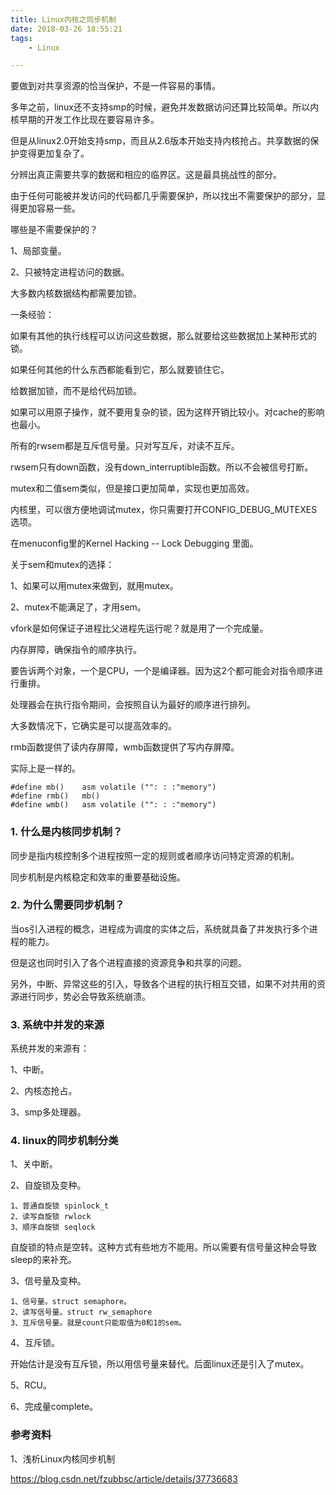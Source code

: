 ```yaml
---
title: Linux内核之同步机制
date: 2018-03-26 18:55:21
tags:
	- Linux

---
```




要做到对共享资源的恰当保护，不是一件容易的事情。

多年之前，linux还不支持smp的时候，避免并发数据访问还算比较简单。所以内核早期的开发工作比现在要容易许多。

但是从linux2.0开始支持smp，而且从2.6版本开始支持内核抢占。共享数据的保护变得更加复杂了。



分辨出真正需要共享的数据和相应的临界区。这是最具挑战性的部分。

由于任何可能被并发访问的代码都几乎需要保护，所以找出不需要保护的部分，显得更加容易一些。

哪些是不需要保护的？

1、局部变量。

2、只被特定进程访问的数据。

大多数内核数据结构都需要加锁。

一条经验：

如果有其他的执行线程可以访问这些数据，那么就要给这些数据加上某种形式的锁。

如果任何其他的什么东西都能看到它，那么就要锁住它。

给数据加锁，而不是给代码加锁。



如果可以用原子操作，就不要用复杂的锁，因为这样开销比较小。对cache的影响也最小。



所有的rwsem都是互斥信号量。只对写互斥，对读不互斥。

rwsem只有down函数，没有down_interruptible函数。所以不会被信号打断。



mutex和二值sem类似，但是接口更加简单，实现也更加高效。

内核里，可以很方便地调试mutex，你只需要打开CONFIG_DEBUG_MUTEXES选项。

在menuconfig里的Kernel Hacking -- Lock Debugging 里面。



关于sem和mutex的选择：

1、如果可以用mutex来做到，就用mutex。

2、mutex不能满足了，才用sem。



vfork是如何保证子进程比父进程先运行呢？就是用了一个完成量。



内存屏障，确保指令的顺序执行。

要告诉两个对象，一个是CPU，一个是编译器。因为这2个都可能会对指令顺序进行重排。

处理器会在执行指令期间，会按照自认为最好的顺序进行排列。

大多数情况下，它确实是可以提高效率的。

rmb函数提供了读内存屏障，wmb函数提供了写内存屏障。

实际上是一样的。

```
#define mb()	asm volatile ("": : :"memory")
#define rmb()	mb()
#define wmb()	asm volatile ("": : :"memory")
```





### 1. 什么是内核同步机制？

同步是指内核控制多个进程按照一定的规则或者顺序访问特定资源的机制。

同步机制是内核稳定和效率的重要基础设施。

### 2. 为什么需要同步机制？

当os引入进程的概念，进程成为调度的实体之后，系统就具备了并发执行多个进程的能力。

但是这也同时引入了各个进程直接的资源竞争和共享的问题。

另外，中断、异常这些的引入，导致各个进程的执行相互交错，如果不对共用的资源进行同步，势必会导致系统崩溃。

### 3. 系统中并发的来源

系统并发的来源有：

1、中断。

2、内核态抢占。

3、smp多处理器。

### 4. linux的同步机制分类

1、关中断。

2、自旋锁及变种。

```
1、普通自旋锁 spinlock_t
2、读写自旋锁 rwlock
3、顺序自旋锁 seqlock
```

自旋锁的特点是空转。这种方式有些地方不能用。所以需要有信号量这种会导致sleep的来补充。

3、信号量及变种。

```
1、信号量。struct semaphore。
2、读写信号量。struct rw_semaphore
3、互斥信号量。就是count只能取值为0和1的sem。
```

4、互斥锁。

开始估计是没有互斥锁，所以用信号量来替代。后面linux还是引入了mutex。

5、RCU。

6、完成量complete。



### 参考资料

1、浅析Linux内核同步机制

https://blog.csdn.net/fzubbsc/article/details/37736683

